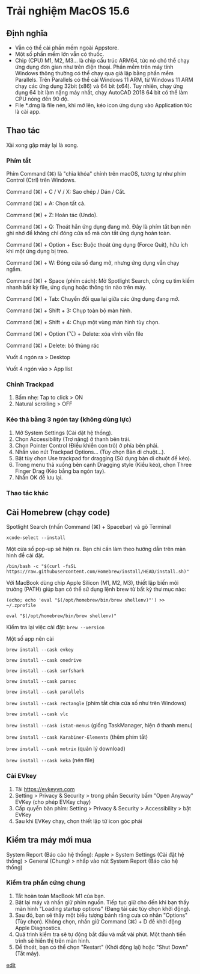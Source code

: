# Trải nghiệm MacOS 15.6

## Định nghĩa
- Vẫn có thể cài phần mềm ngoài Appstore.
- Một số phần mềm lớn vẫn có thuốc.
- Chip (CPU) M1, M2, M3... là chip cấu trúc ARM64, tức nó chó thể chạy ứng dụng đơn gian như trên điện thoại. Phần mềm trên máy tính Windows thông thường có thể chạy qua giả lập bằng phần mềm Parallels. Trên Parallels có thể cài Windows 11 ARM, từ Windows 11 ARM chạy các ứng dụng 32bit (x86) và 64 bit (x64). Tuy nhiên, chạy ứng dụng 64 bit làm nặng máy nhất, chạy AutoCAD 2018 64 bit có thể làm CPU nóng đến 90 độ.
- File *.dmg là file nén, khi mở lên, kéo icon ứng dụng vào Application tức là cài app.

## Thao tác
Xài xong gập máy lại là xong.


### Phím tắt
Phím Command (⌘) là "chìa khóa" chính trên macOS, tương tự như phím Control (Ctrl) trên Windows.

Command (⌘) + C / V / X: Sao chép / Dán / Cắt.

Command (⌘) + A: Chọn tất cả.

Command (⌘) + Z: Hoàn tác (Undo).

Command (⌘) + Q: Thoát hẳn ứng dụng đang mở. Đây là phím tắt bạn nên ghi nhớ để không chỉ đóng cửa sổ mà còn tắt ứng dụng hoàn toàn.

Command (⌘) + Option + Esc: Buộc thoát ứng dụng (Force Quit), hữu ích khi một ứng dụng bị treo.

Command (⌘) + W: Đóng cửa sổ đang mở, nhưng ứng dụng vẫn chạy ngầm.

Command (⌘) + Space (phím cách): Mở Spotlight Search, công cụ tìm kiếm nhanh bất kỳ file, ứng dụng hoặc thông tin nào trên máy.

Command (⌘) + Tab: Chuyển đổi qua lại giữa các ứng dụng đang mở.

Command (⌘) + Shift + 3: Chụp toàn bộ màn hình.

Command (⌘) + Shift + 4: Chụp một vùng màn hình tùy chọn.

Command (⌘) + Option (⌥) + Delete: xóa vĩnh viễn file

Command (⌘) + Delete: bỏ thùng rác

Vuốt 4 ngón ra > Desktop

Vuốt 4 ngón vào > App list

### Chỉnh Trackpad
1. Bấm nhẹ: Tap to click > ON
2. Natural scrolling > OFF

### Kéo thả bằng 3 ngón tay (không dùng lực)

1. Mở System Settings (Cài đặt hệ thống).
2. Chọn Accessibility (Trợ năng) ở thanh bên trái.
3. Chọn Pointer Control (Điều khiển con trỏ) ở phía bên phải.
4. Nhấn vào nút Trackpad Options... (Tùy chọn Bàn di chuột...).
5. Bật tùy chọn Use trackpad for dragging (Sử dụng bàn di chuột để kéo).
6. Trong menu thả xuống bên cạnh Dragging style (Kiểu kéo), chọn Three Finger Drag (Kéo bằng ba ngón tay).
7. Nhấn OK để lưu lại.

### Thao tác khác




## Cài Homebrew (chạy code)

Spotlight Search (nhấn Command (⌘) + Spacebar) và gõ Terminal

```xcode-select --install```

Một cửa sổ pop-up sẽ hiện ra. Bạn chỉ cần làm theo hướng dẫn trên màn hình để cài đặt.

```/bin/bash -c "$(curl -fsSL https://raw.githubusercontent.com/Homebrew/install/HEAD/install.sh)"```

Với MacBook dùng chip Apple Silicon (M1, M2, M3), thiết lập biến môi trường (PATH) giúp bạn có thể sử dụng lệnh brew từ bất kỳ thư mục nào:

```(echo; echo 'eval "$(/opt/homebrew/bin/brew shellenv)"') >> ~/.zprofile```

```eval "$(/opt/homebrew/bin/brew shellenv)"```

Kiểm tra lại việc cài đặt: ```brew --version```

Một số app nên cài

```brew install --cask evkey```

```brew install --cask onedrive```

```brew install --cask surfshark```

```brew install --cask parsec```

```brew install --cask parallels```

```brew install --cask rectangle``` (phím tắt chia cửa số như trên Windows)

```brew install --cask vlc```

```brew install --cask istat-menus``` (giống TaskManager, hiện ở thanh menu)

```brew install --cask Karabiner-Elements``` (thêm phím tắt)

```brew install --cask motrix``` (quản lý download) 

```brew install --cask keka``` (nén file) 

### Cài EVkey
1. Tải https://evkeyvn.com
2. Setting > Privacy & Security > trong phần Security bấm "Open Anyway" EVKey (cho phép EVKey chạy)
3. Cấp quyền bàn phím: Setting > Privacy & Security > Accessibility > bật EVKey
4. Sau khi EVKey chạy, chọn thiết lập từ icon góc phải




## Kiểm tra máy mới mua
System Report (Báo cáo hệ thống): Apple > System Settings (Cài đặt hệ thống) > General (Chung) > nhấp vào nút System Report (Báo cáo hệ thống)

### Kiểm tra phần cứng chung
1. Tắt hoàn toàn MacBook M1 của bạn.
2. Bật lại máy và nhấn giữ phím nguồn. Tiếp tục giữ cho đến khi bạn thấy màn hình "Loading startup options" (Đang tải các tùy chọn khởi động).
3. Sau đó, bạn sẽ thấy một biểu tượng bánh răng cưa có nhãn "Options" (Tùy chọn). Không chọn, nhấn giữ Command (⌘) + D để khởi động Apple Diagnostics.
4. Quá trình kiểm tra sẽ tự động bắt đầu và mất vài phút. Một thanh tiến trình sẽ hiển thị trên màn hình.
5. Để thoát, bạn có thể chọn "Restart" (Khởi động lại) hoặc "Shut Down" (Tắt máy).








[edit](https://github.com/stoism/stoism.github.io/blob/main/pages/trainghiemmacos.md)
